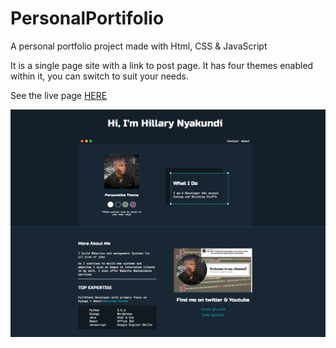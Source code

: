 # PersonalPortifolio
A personal portfolio project made with Html, CSS &amp; JavaScript

It is a single page site with a link to post page.
It has four themes enabled within it, you can switch to suit your needs.

See the live page [HERE](https://larymak.netlify.app/)

![](images/Capture.PNG)
